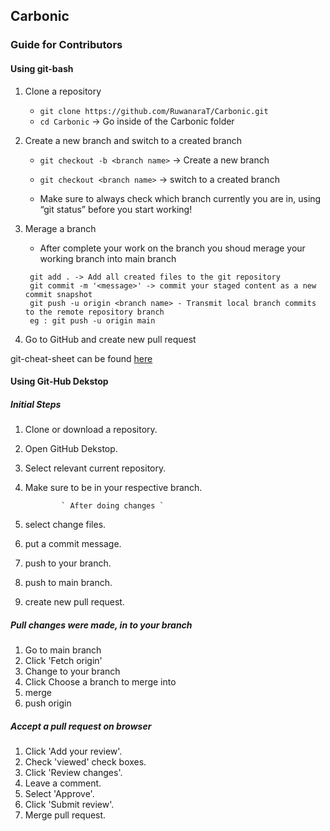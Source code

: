                
## Carbonic

### Guide for Contributors


#### Using git-bash

1. Clone a repository<br>
   * `git clone https://github.com/RuwanaraT/Carbonic.git`<br>
   * `cd Carbonic` -> Go inside of the Carbonic folder 

2. Create a new branch and switch to a created branch <br>
   * `git checkout -b <branch name>` -> Create a new branch <br>
   * `git checkout <branch name>` -> switch to a created branch

   * Make sure to always check which branch currently you are in, using “git status” before you start working!


3. Merage a branch <br>

   * After complete your work on the branch you shoud merage your working branch into main branch

   ```
    git add . -> Add all created files to the git repository
    git commit -m '<message>' -> commit your staged content as a new commit snapshot
    git push -u origin <branch name> - Transmit local branch commits to the remote repository branch
    eg : git push -u origin main
    ```
4. Go to GitHub and create new pull request

git-cheat-sheet can be found [here](https://education.github.com/git-cheat-sheet-education.pdf) <br>

#### Using Git-Hub Dekstop 

##### Initial Steps #####

1. Clone or download a repository.
2. Open GitHub Dekstop.
2. Select relevant current repository.
3. Make sure to be in your respective branch.

               ` After doing changes `

4. select change files.
5. put a commit message.
7. push to your branch.
8. push to main branch.
9. create new pull request.


##### Pull changes were made, in to your branch #####

1. Go to main branch
2. Click 'Fetch origin'
3. Change to your branch
4. Click Choose a branch to merge into <your brach name>
5. merge
6. push origin
 

##### Accept a pull request on browser #####


1. Click 'Add your review'.
2. Check 'viewed' check boxes.
3. Click 'Review changes'.
4. Leave a comment.
5. Select 'Approve'.
6. Click 'Submit review'.
7. Merge pull request.
